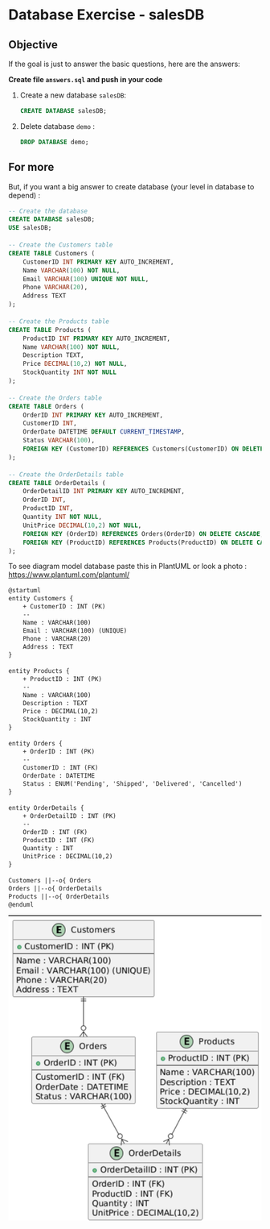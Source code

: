 # Database Exercise - salesDB

## Objective
If the goal is just to answer the basic questions, here are the answers:

**Create file `answers.sql` and push in your code** 

1. Create a new database `salesDB`:
   
   ```sql
   CREATE DATABASE salesDB;
   ```

2. Delete database `demo` :

   ```sql
   DROP DATABASE demo;
   ```

## For more
But, if you want a big answer to create database (your level in database to depend) :

```sql
-- Create the database
CREATE DATABASE salesDB;
USE salesDB;

-- Create the Customers table
CREATE TABLE Customers (
    CustomerID INT PRIMARY KEY AUTO_INCREMENT,
    Name VARCHAR(100) NOT NULL,
    Email VARCHAR(100) UNIQUE NOT NULL,
    Phone VARCHAR(20),
    Address TEXT
);

-- Create the Products table
CREATE TABLE Products (
    ProductID INT PRIMARY KEY AUTO_INCREMENT,
    Name VARCHAR(100) NOT NULL,
    Description TEXT,
    Price DECIMAL(10,2) NOT NULL,
    StockQuantity INT NOT NULL
);

-- Create the Orders table
CREATE TABLE Orders (
    OrderID INT PRIMARY KEY AUTO_INCREMENT,
    CustomerID INT,
    OrderDate DATETIME DEFAULT CURRENT_TIMESTAMP,
    Status VARCHAR(100),
    FOREIGN KEY (CustomerID) REFERENCES Customers(CustomerID) ON DELETE CASCADE
);

-- Create the OrderDetails table
CREATE TABLE OrderDetails (
    OrderDetailID INT PRIMARY KEY AUTO_INCREMENT,
    OrderID INT,
    ProductID INT,
    Quantity INT NOT NULL,
    UnitPrice DECIMAL(10,2) NOT NULL,
    FOREIGN KEY (OrderID) REFERENCES Orders(OrderID) ON DELETE CASCADE,
    FOREIGN KEY (ProductID) REFERENCES Products(ProductID) ON DELETE CASCADE
);

```

To see diagram model database paste this in PlantUML or look a photo : https://www.plantuml.com/plantuml/ 

```planUML
@startuml
entity Customers {
    + CustomerID : INT (PK)
    --
    Name : VARCHAR(100)
    Email : VARCHAR(100) (UNIQUE)
    Phone : VARCHAR(20)
    Address : TEXT
}

entity Products {
    + ProductID : INT (PK)
    --
    Name : VARCHAR(100)
    Description : TEXT
    Price : DECIMAL(10,2)
    StockQuantity : INT
}

entity Orders {
    + OrderID : INT (PK)
    --
    CustomerID : INT (FK)
    OrderDate : DATETIME
    Status : ENUM('Pending', 'Shipped', 'Delivered', 'Cancelled')
}

entity OrderDetails {
    + OrderDetailID : INT (PK)
    --
    OrderID : INT (FK)
    ProductID : INT (FK)
    Quantity : INT
    UnitPrice : DECIMAL(10,2)
}

Customers ||--o{ Orders
Orders ||--o{ OrderDetails
Products ||--o{ OrderDetails
@enduml
```

![Diagramme de la base de données](image.png)

